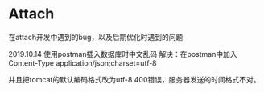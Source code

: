 # Attach

在attach开发中遇到的bug，以及后期优化时遇到的问题

2019.10.14
使用postman插入数据库时中文乱码
解决：在postman中加入Content-Type   application/json;charset=utf-8

并且把tomcat的默认编码格式改为utf-8
400错误，服务器发送的时间格式不对。
